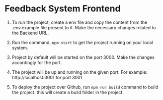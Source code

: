 # Feedback System Frontend

1. To run the project, create a env file  and copy the content from the .env.example file present to it. Make the necessary changes related to the Backend URL.

2. Run the command, 
`npm start`
to get the project running on your local system.

3. Project by default will be started on the port 3000. Make the changes accordingly for the port.

4. The project will be up and running on the given port.
   For example: http://localhost:3001 for port 3001

5. To deploy the project over Github, run
`npm run build`
command to build the project. this will create a build folder in the project.
